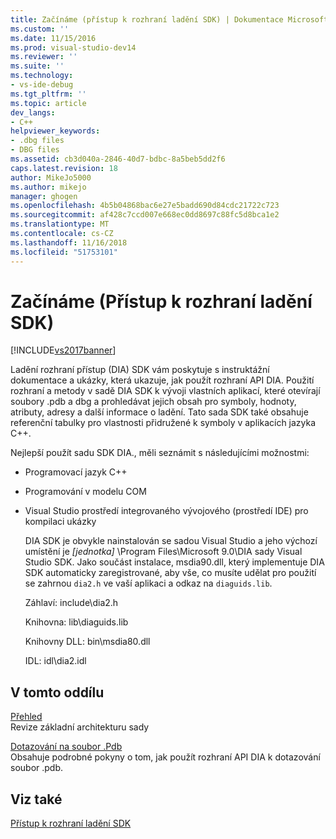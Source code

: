 ```yaml
---
title: Začínáme (přístup k rozhraní ladění SDK) | Dokumentace Microsoftu
ms.custom: ''
ms.date: 11/15/2016
ms.prod: visual-studio-dev14
ms.reviewer: ''
ms.suite: ''
ms.technology:
- vs-ide-debug
ms.tgt_pltfrm: ''
ms.topic: article
dev_langs:
- C++
helpviewer_keywords:
- .dbg files
- DBG files
ms.assetid: cb3d040a-2846-40d7-bdbc-8a5beb5dd2f6
caps.latest.revision: 18
author: MikeJo5000
ms.author: mikejo
manager: ghogen
ms.openlocfilehash: 4b5b04868bac6e27e5badd690d84cdc21722c723
ms.sourcegitcommit: af428c7ccd007e668ec0dd8697c88fc5d8bca1e2
ms.translationtype: MT
ms.contentlocale: cs-CZ
ms.lasthandoff: 11/16/2018
ms.locfileid: "51753101"
---
```

# <a name="getting-started-debug-interface-access-sdk"></a>Začínáme (Přístup k rozhraní ladění SDK)
[!INCLUDE[vs2017banner](../../includes/vs2017banner.md)]

Ladění rozhraní přístup (DIA) SDK vám poskytuje s instruktážní dokumentace a ukázky, která ukazuje, jak použít rozhraní API DIA. Použití rozhraní a metody v sadě DIA SDK k vývoji vlastních aplikací, které otevírají soubory .pdb a dbg a prohledávat jejich obsah pro symboly, hodnoty, atributy, adresy a další informace o ladění. Tato sada SDK také obsahuje referenční tabulky pro vlastnosti přidružené k symboly v aplikacích jazyka C++.  
  
 Nejlepší použít sadu SDK DIA., měli seznámit s následujícími možnostmi:  
  
- Programovací jazyk C++  
  
- Programování v modelu COM  
  
- Visual Studio prostředí integrovaného vývojového (prostředí IDE) pro kompilaci ukázky  
  
  DIA SDK je obvykle nainstalován se sadou Visual Studio a jeho výchozí umístění je *[jednotka]* \Program Files\Microsoft 9.0\DIA sady Visual Studio SDK. Jako součást instalace, msdia90.dll, který implementuje DIA SDK automaticky zaregistrované, aby vše, co musíte udělat pro použití se zahrnou `dia2.h` ve vaší aplikaci a odkaz na `diaguids.lib`.  
  
  Záhlaví: include\dia2.h  
  
  Knihovna: lib\diaguids.lib  
  
  Knihovny DLL: bin\msdia80.dll  
  
  IDL: idl\dia2.idl  
  
## <a name="in-this-section"></a>V tomto oddílu  
 [Přehled](../../debugger/debug-interface-access/overview-debug-interface-access-sdk.md)  
 Revize základní architekturu sady  
  
 [Dotazování na soubor .Pdb](../../debugger/debug-interface-access/querying-the-dot-pdb-file.md)  
 Obsahuje podrobné pokyny o tom, jak použít rozhraní API DIA k dotazování soubor .pdb.  
  
## <a name="see-also"></a>Viz také  
 [Přístup k rozhraní ladění SDK](../../debugger/debug-interface-access/debug-interface-access-sdk.md)



